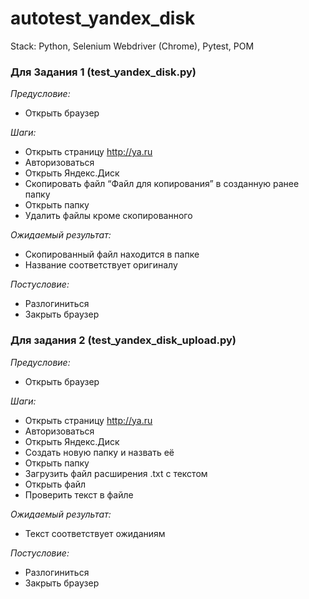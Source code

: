 # autotest_yandex_disk

Stack: Python, Selenium Webdriver (Chrome), Pytest, POM

### Для Задания 1 (test_yandex_disk.py)

*Предусловие:*
* Открыть браузер

*Шаги:*
* Открыть страницу http://ya.ru
* Авторизоваться
* Открыть Яндекс.Диск
* Скопировать файл “Файл для копирования” в созданную ранее папку
* Открыть папку
* Удалить файлы кроме скопированного

*Ожидаемый результат:*
* Скопированный файл находится в папке
* Название соответствует оригиналу

*Постусловие:*
* Разлогиниться
* Закрыть браузер

### Для задания 2 (test_yandex_disk_upload.py)

*Предусловие:*
* Открыть браузер

*Шаги:*
* Открыть страницу http://ya.ru
* Авторизоваться
* Открыть Яндекс.Диск
* Создать новую папку и назвать её
* Открыть папку
* Загрузить файл расширения .txt с текстом
* Открыть файл
* Проверить текст в файле

*Ожидаемый результат:*
* Текст соответствует ожиданиям

*Постусловие:*
* Разлогиниться
* Закрыть браузер